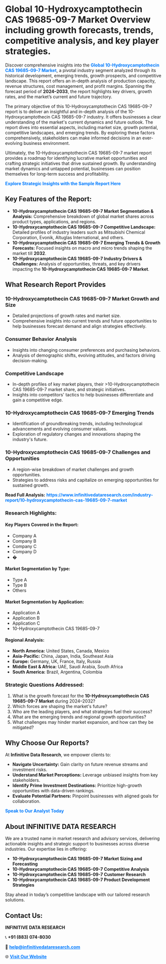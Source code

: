 <h1>Global 10-Hydroxycamptothecin CAS 19685-09-7 Market Overview including growth forecasts, trends, competitive analysis, and key player strategies.</h1>
<p>
Discover comprehensive insights into the 
<a href="https://www.infinitivedataresearch.com/industry-report/10-hydroxycamptothecin-cas-19685-09-7-market" rel="dofollow" style="color: #007BFF; text-decoration: none;"><strong>Global 10-Hydroxycamptothecin CAS 19685-09-7 Market</strong></a>, a pivotal industry segment analyzed through its historical development, emerging trends, growth prospects, and competitive landscape. This report offers an in-depth analysis of production capacity, revenue structures, cost management, and profit margins. Spanning the forecast period of <strong>2024–2033</strong>, the report highlights key drivers, growth rates, and the market’s current and future trajectory.
</p>
<p>
The primary objective of this 10-Hydroxycamptothecin CAS 19685-09-7 report is to deliver an insightful and in-depth analysis of the 10-Hydroxycamptothecin CAS 19685-09-7 industry. It offers businesses a clear understanding of the market's current dynamics and future outlook. The report dives into essential aspects, including market size, growth potential, competitive landscapes, and emerging trends. By exploring these factors comprehensively, stakeholders can make informed decisions in an ever-evolving business environment.
</p>
<p>
Ultimately, the 10-Hydroxycamptothecin CAS 19685-09-7 market report provides a roadmap for identifying lucrative market opportunities and crafting strategic initiatives that drive sustained growth. By understanding market dynamics and untapped potential, businesses can position themselves for long-term success and profitability.
</p>
<p>
<a href="https://www.infinitivedataresearch.com/request-sample/reportId=110624" style="color: #007BFF; text-decoration: none;"><strong>Explore Strategic Insights with the Sample Report Here</strong></a>
</p>

<h2>Key Features of the Report:</h2>
<ul>
<li><strong>10-Hydroxycamptothecin CAS 19685-09-7 Market Segmentation & Analysis:</strong> Comprehensive breakdown of global market shares across product types, applications, and regions.</li>
<li><strong>10-Hydroxycamptothecin CAS 19685-09-7 Competitive Landscape:</strong> Detailed profiles of industry leaders such as Mitsubishi Chemical Corporation, Evonik, Altuglas International, and others.</li>
<li><strong>10-Hydroxycamptothecin CAS 19685-09-7 Emerging Trends & Growth Forecasts:</strong> Focused insights on macro and micro trends shaping the market till <strong>2032</strong>.</li>
<li><strong>10-Hydroxycamptothecin CAS 19685-09-7 Industry Drivers & Challenges:</strong> Analysis of opportunities, threats, and key drivers impacting the <strong>10-Hydroxycamptothecin CAS 19685-09-7 Market</strong>.</li>
</ul>

<h2>What Research Report Provides</h2>
<h3>10-Hydroxycamptothecin CAS 19685-09-7 Market Growth and Size</h3>
<ul>
<li>Detailed projections of growth rates and market size.</li>
<li>Comprehensive insights into current trends and future opportunities to help businesses forecast demand and align strategies effectively.</li>
</ul>

<h3>Consumer Behavior Analysis</h3>
<ul>
<li>Insights into changing consumer preferences and purchasing behaviors.</li>
<li>Analysis of demographic shifts, evolving attitudes, and factors driving decision-making.</li>
</ul>

<h3>Competitive Landscape</h3>
<ul>
<li>In-depth profiles of key market players, their >10-Hydroxycamptothecin CAS 19685-09-7 market share, and strategic initiatives.</li>
<li>Insights into competitors' tactics to help businesses differentiate and gain a competitive edge.</li>
</ul>

<h3>10-Hydroxycamptothecin CAS 19685-09-7 Emerging Trends</h3>
<ul>
<li>Identification of groundbreaking trends, including technological advancements and evolving consumer values.</li>
<li>Exploration of regulatory changes and innovations shaping the industry's future.</li>
</ul>

<h3>10-Hydroxycamptothecin CAS 19685-09-7 Challenges and Opportunities</h3>
<ul>
<li>A region-wise breakdown of market challenges and growth opportunities.</li>
<li>Strategies to address risks and capitalize on emerging opportunities for sustained growth.</li>
</ul>
<p><strong>Read Full Analysis:</strong> <a href="https://www.infinitivedataresearch.com/industry-report/10-hydroxycamptothecin-cas-19685-09-7-market" rel="dofollow" style="color: #007BFF; text-decoration: none;"><strong>https://www.infinitivedataresearch.com/industry-report/10-hydroxycamptothecin-cas-19685-09-7-market</strong></a></p>
<h3>Research Highlights:</h3>
<h4>Key Players Covered in the Report:</h4>
<ul><li>Company A</li><li>Company B</li><li>Company C</li><li>Company D</li><li>�</li></ul>
<h4>Market Segmentation by Type:</h4>
<ul><li>Type A</li><li>Type B</li><li>Others</li></ul>
<h4>Market Segmentation by Application:</h4>
<ul><li>Application A</li><li>Application B</li><li>Application C</li><li>10-Hydroxycamptothecin CAS 19685-09-7</li></ul>

<h4>Regional Analysis:</h4>
<ul>
<li><strong>North America:</strong> United States, Canada, Mexico</li>
<li><strong>Asia-Pacific:</strong> China, Japan, India, Southeast Asia</li>
<li><strong>Europe:</strong> Germany, UK, France, Italy, Russia</li>
<li><strong>Middle East & Africa:</strong> UAE, Saudi Arabia, South Africa</li>
<li><strong>South America:</strong> Brazil, Argentina, Colombia</li>
</ul>

<h3>Strategic Questions Addressed:</h3>
<ol>
<li>What is the growth forecast for the <strong>10-Hydroxycamptothecin CAS 19685-09-7 Market</strong> during 2024–2032?</li>
<li>Which forces are shaping the market's future?</li>
<li>Who are the leading players, and what strategies fuel their success?</li>
<li>What are the emerging trends and regional growth opportunities?</li>
<li>What challenges may hinder market expansion, and how can they be mitigated?</li>
</ol>

<h2>Why Choose Our Reports?</h2>
<p>At <strong>Infinitive Data Research</strong>, we empower clients to:</p>
<ul>
<li><strong>Navigate Uncertainty:</strong> Gain clarity on future revenue streams and investment risks.</li>
<li><strong>Understand Market Perceptions:</strong> Leverage unbiased insights from key stakeholders.</li>
<li><strong>Identify Prime Investment Destinations:</strong> Prioritize high-growth opportunities with data-driven rankings.</li>
<li><strong>Evaluate Potential Partners:</strong> Pinpoint businesses with aligned goals for collaboration.</li>
</ul>
<p><a href="https://www.infinitivedataresearch.com/industry-report/10-hydroxycamptothecin-cas-19685-09-7-market" rel="dofollow" style="color: #007BFF; text-decoration: none;"><strong>Speak to Our Analyst Today</strong></a></p>

<h2>About INFINITIVE DATA RESEARCH</h2>
<p>We are a trusted name in market research and advisory services, delivering actionable insights and strategic support to businesses across diverse industries. Our expertise lies in offering:</p>
<ul>
<li><strong>10-Hydroxycamptothecin CAS 19685-09-7 Market Sizing and Forecasting</strong></li>
<li><strong>10-Hydroxycamptothecin CAS 19685-09-7 Competitive Analysis</strong></li>
<li><strong>10-Hydroxycamptothecin CAS 19685-09-7 Customer Research</strong></li>
<li><strong>10-Hydroxycamptothecin CAS 19685-09-7 Product Development Strategies</strong></li>
</ul>
<p>Stay ahead in today’s competitive landscape with our tailored research solutions.</p>

<h2>Contact Us:</h2>
<p><strong>INFINITIVE DATA RESEARCH</strong></p>
<p>📞 <strong>+91 (883) 074-8030</strong></p>
<p>📧 <strong><a href="mailto:help@infinitivedataresearch.com" style="color: #007BFF;">help@infinitivedataresearch.com</a></strong></p>
<p>🌐 <strong><a href="https://www.infinitivedataresearch.com" rel="dofollow" style="color: #007BFF;">Visit Our Website</a></strong></p>